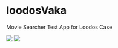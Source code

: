 # loodosVaka
Movie Searcher Test App for Loodos Case


![](https://lh3.googleusercontent.com/u/0/drive-viewer/AFGJ81qUTuKEJtQqundtgzvh8iERyR7eHfGE05d7CQyC7zJj1fuY77jFKjMz428oG7NWQxm5fcwW4Y95drA70Y3-JzEjMeWnPQ=w1920-h961)
![](https://i.hizliresim.com/otc24xz.PNG)
